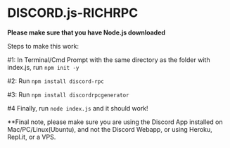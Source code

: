 # DISCORD.js-RICHRPC



**Please make sure that you have Node.js downloaded**

Steps to make this work:


#1: In Terminal/Cmd Prompt with the same directory as the folder with index.js, run `npm init -y`

#2: Run `npm install discord-rpc`

#3: Run `npm install discordrpcgenerator`

#4 Finally, run `node index.js` and it should work!

**Final note, please make sure you are using the Discord App installed on Mac/PC/Linux(Ubuntu), and not the Discord Webapp, or using Heroku, Repl.it, or a VPS.
